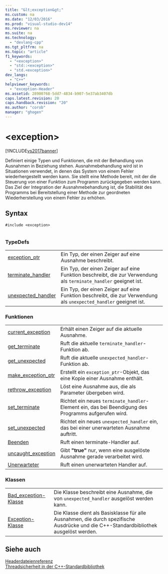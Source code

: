```yaml
---
title: "&lt;exception&gt;"
ms.custom: na
ms.date: "12/03/2016"
ms.prod: "visual-studio-dev14"
ms.reviewer: na
ms.suite: na
ms.technology: 
  - "devlang-cpp"
ms.tgt_pltfrm: na
ms.topic: "article"
f1_keywords: 
  - "<exception>"
  - "std::<exception>"
  - "std.<exception>"
dev_langs: 
  - "C++"
helpviewer_keywords: 
  - "exception-Header"
ms.assetid: 28900768-5dd7-4834-b907-5e37ab3407db
caps.latest.revision: 20
caps.handback.revision: "20"
ms.author: "corob"
manager: "ghogen"
---
```

# &lt;exception&gt;
[!INCLUDE[vs2017banner](../assembler/inline/includes/vs2017banner.md)]

Definiert einige Typen und Funktionen, die mit der Behandlung von Ausnahmen in Beziehung stehen. Ausnahmebehandlung wird ist in Situationen verwendet, in denen das System von einem Fehler wiederhergestellt werden kann. Sie stellt eine Methode bereit, mit der die Steuerung von einer Funktion zum Programm zurückgegeben werden kann. Das Ziel der Integration der Ausnahmebehandlung ist, die Stabilität des Programms bei Bereitstellung einer Methode zur geordneten Wiederherstellung von einem Fehler zu erhöhen.  
  
## <a name="syntax"></a>Syntax  
  
```  
#include <exception>  
  
```  
  
### <a name="typedefs"></a>TypeDefs  
  
|||  
|-|-|  
|[exception_ptr](../Topic/%3Cexception%3E%20typedefs.md#exception_ptr)|Ein Typ, der einen Zeiger auf eine Ausnahme beschreibt.|  
|[terminate_handler](../Topic/%3Cexception%3E%20typedefs.md#terminate_handler)|Ein Typ, der einen Zeiger auf eine Funktion beschreibt, die zur Verwendung als `terminate_handler` geeignet ist.|  
|[unexpected_handler](../Topic/%3Cexception%3E%20typedefs.md#unexpected_handler)|Ein Typ, der einen Zeiger auf eine Funktion beschreibt, die zur Verwendung als `unexpected_handler` geeignet ist.|  
  
### <a name="functions"></a>Funktionen  
  
|||  
|-|-|  
|[current_exception](../Topic/%3Cexception%3E%20functions.md#current_exception)|Erhält einen Zeiger auf die aktuelle Ausnahme.|  
|[get_terminate](../Topic/%3Cexception%3E%20functions.md#get_terminate)|Ruft die aktuelle `terminate_handler`-Funktion ab.|  
|[get_unexpected](../Topic/%3Cexception%3E%20functions.md#get_unexpected)|Ruft die aktuelle `unexpected_handler`-Funktion ab.|  
|[make_exception_ptr](../Topic/%3Cexception%3E%20functions.md#make_exception_ptr)|Erstellt ein `exception_ptr`-Objekt, das eine Kopie einer Ausnahme enthält.|  
|[rethrow_exception](../Topic/%3Cexception%3E%20functions.md#rethrow_exception)|Löst eine Ausnahme aus, die als Parameter übergeben wird.|  
|[set_terminate](../Topic/%3Cexception%3E%20functions.md#set_terminate)|Richtet ein neues `terminate_handler`-Element ein, das bei Beendigung des Programms aufgerufen wird.|  
|[set_unexpected](../Topic/%3Cexception%3E%20functions.md#set_unexpected)|Richtet ein neues `unexpected_handler` ein, das bei einer unerwarteten Ausnahme auftritt.|  
|[Beenden](../Topic/%3Cexception%3E%20functions.md#terminate)|Ruft einen terminate-Handler auf.|  
|[uncaught_exception](../Topic/%3Cexception%3E%20functions.md#uncaught_exception)|Gibt **"true"** nur, wenn eine ausgelöste Ausnahme gerade verarbeitet wird.|  
|[Unerwarteter](../Topic/%3Cexception%3E%20functions.md#unexpected)|Ruft einen unerwarteten Handler auf.|  
  
### <a name="classes"></a>Klassen  
  
|||  
|-|-|  
|[Bad_exception-Klasse](../standard-library/bad-exception-class.md)|Die Klasse beschreibt eine Ausnahme, die von `unexpected_handler` ausgelöst werden kann.|  
|[Exception-Klasse](Exception%20Class.xml)|Die Klasse dient als Basisklasse für alle Ausnahmen, die durch spezifische Ausdrücke und die C++-Standardbibliothek ausgelöst werden.|  
  
## <a name="see-also"></a>Siehe auch  
 [Headerdateienreferenz](../standard-library/cpp-standard-library-header-files.md)   
 [Threadsicherheit in der C++-Standardbibliothek](../standard-library/thread-safety-in-the-cpp-standard-library.md)

